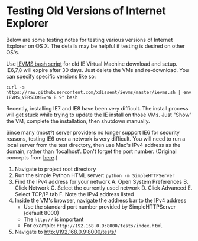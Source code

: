 # Testing Old Versions of Internet Explorer

Below are some testing notes for testing various versions of Internet Explorer on OS X. The details may be helpful if testing is desired on other OS's.

Use [IEVMS bash script](https://github.com/xdissent/ievms) for old IE Virtual Machine download and setup. IE6,7,8 will expire after 30 days. Just delete the VMs and re-download. You can specify specific versions like so:

```
curl -s https://raw.githubusercontent.com/xdissent/ievms/master/ievms.sh | env IEVMS_VERSIONS="6 8 9" bash
```

Recently, installing IE7 and IE8 have been very difficult. The install process will get stuck while trying to update the IE install on those VMs. Just "Show" the VM, complete the installation, then shutdown manually.

Since many (most?) server providers no longer support IE6 for security reasons, testing IE6 over a network is very difficult. You will need to run a local server from the test directory, then use Mac's IPv4 address as the domain, rather than 'localhost'. Don't forget the port number. (Original concepts from [here](http://kevin.schaul.io/2014/04/14/tips-for-debugging-in-ie/).)

1. Navigate to project root directory
2. Run the simple Python HTML server: `python -m SimpleHTTPServer`
3. Find the IPv4 address for your network
   A. Open System Preferences
   B. Click Network
   C. Select the currently used network
   D. Click Advanced
   E. Select TCP/IP tab
   F. Note the IPv4 address listed
4. Inside the VM's browser, navigate the address bar to the IPv4 address
   - Use the standard port number provided by SimpleHTTPServer (default 8000)
   - The `http://` is important
   - For example: `http://192.168.0.9:8000/tests/index.html`
5. Navigate to http://192.168.0.9:8000/tests/